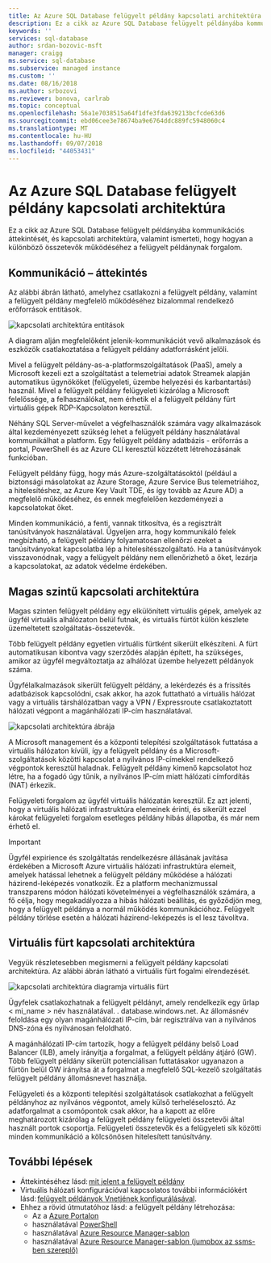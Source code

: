 ```yaml
---
title: Az Azure SQL Database felügyelt példány kapcsolati architektúra |} A Microsoft Docs
description: Ez a cikk az Azure SQL Database felügyelt példányába kommunikációs áttekintését, és kapcsolati architektúra, valamint ismerteti, hogy hogyan a különböző összetevők működéséhez a felügyelt példánynak forgalom.
keywords: ''
services: sql-database
author: srdan-bozovic-msft
manager: craigg
ms.service: sql-database
ms.subservice: managed instance
ms.custom: ''
ms.date: 08/16/2018
ms.author: srbozovi
ms.reviewer: bonova, carlrab
ms.topic: conceptual
ms.openlocfilehash: 56a1e7038515a64f1dfe3fda639213bcfcde63d6
ms.sourcegitcommit: ebd06cee3e78674ba9e6764ddc889fc5948060c4
ms.translationtype: MT
ms.contentlocale: hu-HU
ms.lasthandoff: 09/07/2018
ms.locfileid: "44053431"
---
```

# <a name="azure-sql-database-managed-instance-connectivity-architecture"></a>Az Azure SQL Database felügyelt példány kapcsolati architektúra 

Ez a cikk az Azure SQL Database felügyelt példányába kommunikációs áttekintését, és kapcsolati architektúra, valamint ismerteti, hogy hogyan a különböző összetevők működéséhez a felügyelt példánynak forgalom.  

## <a name="communication-overview"></a>Kommunikáció – áttekintés 

Az alábbi ábrán látható, amelyhez csatlakozni a felügyelt példány, valamint a felügyelt példány megfelelő működéséhez bizalommal rendelkező erőforrások entitások. 

![kapcsolati architektúra entitások](./media/managed-instance-connectivity-architecture/connectivityarch001.png)

A diagram alján megfelelőként jelenik-kommunikációt vevő alkalmazások és eszközök csatlakoztatása a felügyelt példány adatforrásként jelöli.  

Mivel a felügyelt példány-as-a-platformszolgáltatások (PaaS), amely a Microsoft kezeli ezt a szolgáltatást a telemetriai adatok Streamek alapján automatikus ügynököket (felügyeleti, üzembe helyezési és karbantartási) használ. Mivel a felügyelt példány felügyeleti kizárólag a Microsoft felelőssége, a felhasználókat, nem érhetik el a felügyelt példány fürt virtuális gépek RDP-Kapcsolaton keresztül. 

Néhány SQL Server-művelet a végfelhasználók számára vagy alkalmazások által kezdeményezett szükség lehet a felügyelt példány használatával kommunikálhat a platform. Egy felügyelt példány adatbázis - erőforrás a portal, PowerShell és az Azure CLI keresztül közzétett létrehozásának funkcióban. 

Felügyelt példány függ, hogy más Azure-szolgáltatásoktól (például a biztonsági másolatokat az Azure Storage, Azure Service Bus telemetriához, a hitelesítéshez, az Azure Key Vault TDE, és így tovább az Azure AD) a megfelelő működéséhez, és ennek megfelelően kezdeményezi a kapcsolatokat őket. 

Minden kommunikáció, a fenti, vannak titkosítva, és a regisztrált tanúsítványok használatával. Ügyeljen arra, hogy kommunikáló felek megbízható, a felügyelt példány folyamatosan ellenőrzi ezeket a tanúsítványokat kapcsolatba lép a hitelesítésszolgáltató. Ha a tanúsítványok visszavonódnak, vagy a felügyelt példány nem ellenőrizhető a őket, lezárja a kapcsolatokat, az adatok védelme érdekében. 

## <a name="high-level-connectivity-architecture"></a>Magas szintű kapcsolati architektúra 

Magas szinten felügyelt példány egy elkülönített virtuális gépek, amelyek az ügyfél virtuális alhálózaton belül futnak, és virtuális fürtöt külön készlete üzemeltetett szolgáltatás-összetevők. 

Több felügyelt példány egyetlen virtuális fürtként sikerült elkészíteni. A fürt automatikusan kibontva vagy szerződés alapján épített, ha szükséges, amikor az ügyfél megváltoztatja az alhálózat üzembe helyezett példányok száma. 

Ügyfélalkalmazások sikerült felügyelt példány, a lekérdezés és a frissítés adatbázisok kapcsolódni, csak akkor, ha azok futtatható a virtuális hálózat vagy a virtuális társhálózatban vagy a VPN / Expressroute csatlakoztatott hálózati végpont a magánhálózati IP-cím használatával.  

![kapcsolati architektúra ábrája](./media/managed-instance-connectivity-architecture/connectivityarch002.png)

A Microsoft management és a központi telepítési szolgáltatások futtatása a virtuális hálózaton kívüli, így a felügyelt példány és a Microsoft-szolgáltatások közötti kapcsolat a nyilvános IP-címekkel rendelkező végpontok keresztül haladnak. Felügyelt példány kimenő kapcsolatot hoz létre, ha a fogadó úgy tűnik, a nyilvános IP-cím miatt hálózati címfordítás (NAT) érkezik. 

Felügyeleti forgalom az ügyfél virtuális hálózatán keresztül. Ez azt jelenti, hogy a virtuális hálózati infrastruktúra elemeinek érinti, és sikerült ezzel károkat felügyeleti forgalom esetleges példány hibás állapotba, és már nem érhető el. 

> [!IMPORTANT]
> Ügyfél expirience és szolgáltatás rendelkezésre állásának javítása érdekében a Microsoft Azure virtuális hálózati infrastruktúra elemeit, amelyek hatással lehetnek a felügyelt példány működése a hálózati házirend-leképezés vonatkozik. Ez a platform mechanizmussal transzparens módon hálózati követelményei a végfelhasználók számára, a fő célja, hogy megakadályozza a hibás hálózati beállítás, és győződjön meg, hogy a felügyelt példánya a normál működés kommunikációhoz. Felügyelt példány törlése esetén a hálózati házirend-leképezés is el lesz távolítva. 

## <a name="virtual-cluster-connectivity-architecture"></a>Virtuális fürt kapcsolati architektúra 

Vegyük részletesebben megismerni a felügyelt példány kapcsolati architektúra. Az alábbi ábrán látható a virtuális fürt fogalmi elrendezését. 

![kapcsolati architektúra diagramja virtuális fürt](./media/managed-instance-connectivity-architecture/connectivityarch003.png)

Ügyfelek csatlakozhatnak a felügyelt példányt, amely rendelkezik egy űrlap < mi_name > név használatával. <clusterid>. database.windows.net. Az állomásnév feloldása egy olyan magánhálózati IP-cím, bár regisztrálva van a nyilvános DNS-zóna és nyilvánosan feloldható. 

A magánhálózati IP-cím tartozik, hogy a felügyelt példány belső Load Balancer (ILB), amely irányítja a forgalmat, a felügyelt példány átjáró (GW). Több felügyelt példány sikerült potenciálisan futtatásakor ugyanazon a fürtön belül GW irányítsa át a forgalmat a megfelelő SQL-kezelő szolgáltatás felügyelt példány állomásnevet használja. 

Felügyeleti és a központi telepítési szolgáltatások csatlakozhat a felügyelt példányhoz az nyilvános végpontot, amely külső terheléselosztó. Az adatforgalmat a csomópontok csak akkor, ha a kapott az előre meghatározott kizárólag a felügyelt példány felügyeleti összetevői által használt portok csoportja. Felügyeleti összetevők és a felügyeleti sík közötti minden kommunikáció a kölcsönösen hitelesített tanúsítvány. 

## <a name="next-steps"></a>További lépések 

- Áttekintéséhez lásd: [mit jelent a felügyelt példány](sql-database-managed-instance.md) 
- Virtuális hálózati konfigurációval kapcsolatos további információkért lásd: [felügyelt példányok Vnetjének konfigurálásával](sql-database-managed-instance-vnet-configuration.md). 
- Ehhez a rövid útmutatóhoz lásd: a felügyelt példány létrehozása: 
  - Az a [Azure Portalon](sql-database-managed-instance-get-started.md) 
  - használatával [PowerShell](https://blogs.msdn.microsoft.com/sqlserverstorageengine/2018/06/27/quick-start-script-create-azure-sql-managed-instance-using-powershell/) 
  - használatával [Azure Resource Manager-sablon](https://azure.microsoft.com/resources/templates/101-sqlmi-new-vnet/) 
  - használatával [Azure Resource Manager-sablon (jumpbox az ssms-ben szereplő)](https://portal.azure.com/) 


